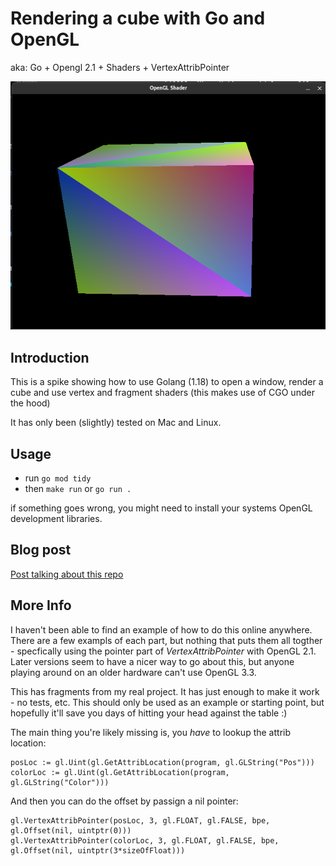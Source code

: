 # Rendering a cube with Go and OpenGL

aka: Go + Opengl 2.1 + Shaders + VertexAttribPointer

![screen shot](screen.png)

## Introduction

This is a spike showing how to use Golang (1.18) to open a window, render a cube and use vertex and fragment shaders (this makes use of CGO under the hood)

It has only been (slightly) tested on Mac and Linux.

## Usage

- run `go mod tidy`
- then `make run` or `go run .`

if something goes wrong, you might need to install your systems OpenGL development libraries.

## Blog post

[Post talking about this repo](https://robrohan.com/2018/07/28/go-opengl21-vertexattrib-shaders.html)

## More Info

I haven't been able to find an example of how to do this online anywhere.  There are a few exampls of each part, but nothing that puts them all togther - specfically using the pointer part of _VertexAttribPointer_ with OpenGL 2.1.  Later versions seem to have a nicer way to go about this, but anyone playing around on an older hardware can't use OpenGL 3.3.

This has fragments from my real project. It has just enough to make it work - no tests, etc. This should only be used as an example or starting point, but hopefully it'll save you days of hitting your head against the table :)

The main thing you're likely missing is, you *have* to lookup the attrib location:

    posLoc := gl.Uint(gl.GetAttribLocation(program, gl.GLString("Pos")))
    colorLoc := gl.Uint(gl.GetAttribLocation(program, gl.GLString("Color")))

And then you can do the offset by passign a nil pointer:

    gl.VertexAttribPointer(posLoc, 3, gl.FLOAT, gl.FALSE, bpe, gl.Offset(nil, uintptr(0)))
    gl.VertexAttribPointer(colorLoc, 3, gl.FLOAT, gl.FALSE, bpe, gl.Offset(nil, uintptr(3*sizeOfFloat)))
